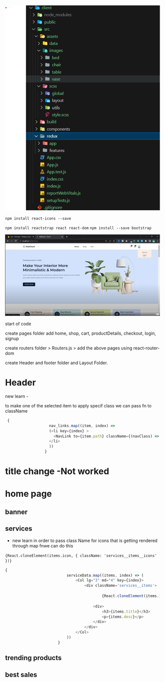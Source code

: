 ![Alt text](image.png)

`npm install react-icons --save`

`npm install reactstrap react react-dom`
`npm install --save bootstrap`


![Alt text](image-1.png)


start of code

create pages folder
add home, shop, cart, productDetails, checkout, login, signup

create routers folder > Routers.js > add the above pages using react-router-dom

create Header and footer folder  and Layout Folder.

# Header


new learn -

to make one of the selected item to apply specif class we can pass fn to className

```js 
 {
                    nav_links.map((item, index) =>
                    (<li key={index} >
                      <NavLink to={item.path} className={(navClass) => navClass.isActive ? "navigation__active" : ""}>{item.name}</NavLink>
                    </li>
                    ))
                  }
```

# title change -Not worked


# home page

## banner
## services
- new learn
in order to pass class Name for icons that is getting rendered through map fnwe can do this

`{React.cloneElement(items.icon, { className: 'services__items__icons' })}`

```js  
{
                            serviceData.map((items, index) => (
                                <Col lg="3" md="4" key={index}>
                                    <div className='services__items'>
                                        
                                            {React.cloneElement(items.icon, { className: 'services__items__icons' })}
                                        
                                        <div>
                                            <h3>{items.title}</h3>
                                            <p>{items.desc}</p>
                                        </div>
                                    </div>
                                </Col>
                            ))
                        }
```
## trending products

## best sales

